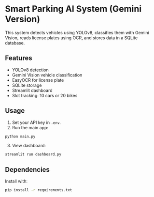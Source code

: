# Smart Parking AI System (Gemini Version)

This system detects vehicles using YOLOv8, classifies them with Gemini Vision, reads license plates using OCR, and stores data in a SQLite database.

## Features

- YOLOv8 detection
- Gemini Vision vehicle classification
- EasyOCR for license plate
- SQLite storage
- Streamlit dashboard
- Slot tracking: 10 cars or 20 bikes

## Usage

1. Set your API key in `.env`.
2. Run the main app:
```bash
python main.py
```
3. View dashboard:
```bash
streamlit run dashboard.py
```

## Dependencies

Install with:
```bash
pip install -r requirements.txt
```
